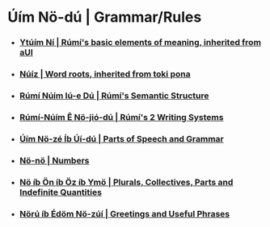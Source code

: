 # Úím Nö-dú | Grammar/Rules

* ### [Ytúím Ní | Rúmí's basic elements of meaning, inherited from aUI](elements.md)
* ### [Núíz | Word roots, inherited from toki pona](all_roots.md)
* ### [Rúmí Núím Iú-e Dú | Rúmí's Semantic Structure](/chapters/0_rUmI_Semantic_Structure.md)
* ### [Rúmí-Núím Ê Nö-jió-dú | Rúmí's 2 Writing Systems](/chapters/1_Writing_Systems.md)
* ### [Úím Nö-zé Íb Úí-dú | Parts of Speech and Grammar](/chapters/2_Parts_of_Speech.md)
* ### [Nö-nö | Numbers](chapters/3_Numbers.md)
* ### [Nö íb Ön íb Öz íb Ymö | Plurals, Collectives, Parts and Indefinite Quantities](/chapters/4_Plurals_Collectives_and_Indefinite_Quantities.md)
* ### [Nörú íb Édöm Nö-zúí | Greetings and Useful Phrases](/chapters/5_Greetings_and_Useful_Phrases.md)
